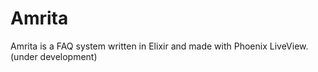 # Amrita
Amrita is a FAQ system written in Elixir and made with Phoenix LiveView. (under development)
